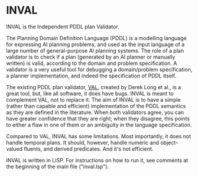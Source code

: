 
# INVAL

INVAL is the Independent PDDL plan Validator.

The Planning Domain Definition Language (PDDL) is a modelling
language for expressing AI planning problems, and used as the
input language of a large number of general-purpose AI planning
systems.
The role of a plan validator is to check if a plan (generated by
an AI planner or manually written) is valid, according to the
domain and problem specification. A validator is a very useful
tool for debugging a domain/problem specification, a planner
implementation, and indeed the specification of PDDL itself.

The existing PDDL plan validator, [VAL](https://github.com/KCL-Planning/VAL),
created by Derek Long et al., is a great tool, but, like all software,
it does have bugs. INVAL is meant to complement VAL, not to replace it.
The aim of INVAL is to have a simple (rather than capable and efficient)
implementation of the PDDL semantics as they are defined in the literature.
When both validators agree, you can have greater confidence that they are
right; when they disagree, this points to either a flaw in one of them or
an ambiguity in the language specification.

Compared to VAL, INVAL has some limitations. Most importantly,
it does not handle temporal plans. It should, however, handle numeric
and object-valued fluents, and derived predicates. And it's not
efficient.

INVAL is written in LISP. For instructions on how to run it, see
comments at the beginning of the main file ("inval.lsp").
